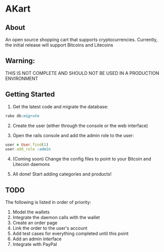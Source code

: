 AKart
==============

About
-----
An open source shopping cart that supports cryptocurrencies. Currently, the initial release will support Bitcoins and Litecoins

Warning:
------
THIS IS NOT COMPLETE AND SHOULD NOT BE USED IN A PRODUCTION ENVIRONMENT

Getting Started
-----
1. Get the latest code and migrate the database:

```ruby
rake db:migrate
```

2. Create the user (either through the console or the web interface)

3. Open the rails console and add the admin role to the user:

```ruby
user = User.find(1)
user.add_role :admin
```

4. (Coming soon) Change the config files to point to your Bitcoin and Litecoin daemons

5. All done! Start adding categories and products!

TODO
-----
The following is listed in order of priority:

1. Model the wallets
2. Integrate the daemon calls with the wallet
3. Create an order page
4. Link the order to the user's account
5. Add test cases for everything completed until this point
6. Add an admin interface
7. Integrate with PayPal